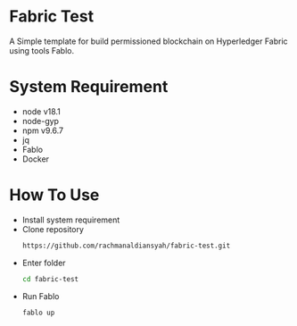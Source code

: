 # Fabric Test
A Simple template for build permissioned blockchain on Hyperledger Fabric using tools Fablo.

# System Requirement
- node v18.1
- node-gyp
- npm v9.6.7
- jq
- Fablo
- Docker

# How To Use
- Install system requirement
- Clone repository
  ```bash
  https://github.com/rachmanaldiansyah/fabric-test.git
  ```
- Enter folder
  ```bash
  cd fabric-test
  ```
- Run Fablo
  ```bash
  fablo up
  ```
